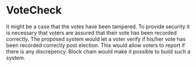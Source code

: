 # VoteCheck
It might be a case that the votes have been tampered. To provide security it is necessary that voters are assured that their vote has been recorded correctly. The proposed system would let a voter verify if his/her vote has been recorded correctly post election. This would allow voters to report if there is any discrepency. Block chain would make it possible to build such a system.  
